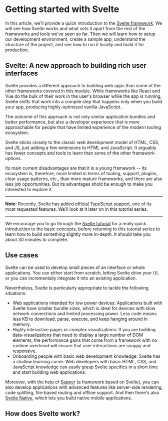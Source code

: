 # Getting started with Svelte

In this article, we'll provide a quick introduction to the [Svelte framework](). We will see how Svelte works and what sets it apart from the rest of the frameworks and tools we've seen so far. Then we will learn how to setup our development environment, create a sample app, understand the structure of the project, and see how to run it locally and build it for production.

## Svelte: A new approach to building rich user interfaces

Svelte provides a different approach to building web apps than some of the other frameworks covered in this module. While frameworks like React and Vue do the bulk of their work in the user's browser while the app is running, Svelte shifts that work into a compile step that happens only when you build your app, producing highly-optimized vanilla JavaScript.

The outcome of this approach is not only similar application bundles and better performance, but also a developer experience that is more approachable for people that have limited experience of the modern tooling ecosystem.

Svelte sticks closely to the classic web development model of HTML, CSS, and JS, just adding a few extensions to HTML and JavaScript. It arguably has fewer concepts and tools to learn than some of the other framework options.

Its main current disadvantages are that it is a young framework -- its ecosystem is, therefore, more limited in terms of tooling, support, plugins, clear usage patterns, etc., than more mature frameworks, and there are also less job opportunities. But its advantages shold be enough to make you interested to explore it.

<hr>

**Note**: Recently, Svelte has added [official TypeScript support](https://svelte.dev/blog/svelte-and-typescript), one of its most requested features. We'll look at it later on in this tutorial series.

<hr>

We encourage you to go through the [Svelte tutorial](https://svelte.dev/tutorial/basics) for a really quick introduction to the basic concepts, before returning to this tutorial series to learn how to build something slightly more in-depth. It should take you about 30 minutes to complete.

## Use cases

Svelte can be used to develop small pieces of an interface or whole applications. You can either start from scratch, letting Svelte drive your UI, or you can incrementally integrate it into an existing application.

Nevertheless, Svelte is particularly appropriate to tackle the following situations:

* Web applications intended for low power devices: Applications built with Svelte have smaller bundle sizes, which is ideal for devices with slow network connections and limited processing power. Less code means less KB to download, parse, execute, and keep hanging around in memory.
* Highly interactive pages or complex visualizations: If you are building data-visualizations that need to display a large number of DOM elements, the performance gains that come from a framework with no runtime overhead will ensure that user interactions are snappy and responsive.
* Onboarding people with basic web development knowledge: Svelte has a shallow learning curve. Web developers with basic HTML, CSS, and JavaScript knowledge can easily grasp Svelte specifics in a short time and start building web applications.

Moreover, with the help of [Sapper](https://sapper.svelte.dev/) (a framework based on Svelte), you can also develop applications with advanced features like server-side rendering, code splitting, file-based routing and offline support. And then there's also [Svelte Native](), which lets you build native mobile applications.

## How does Svelte work?